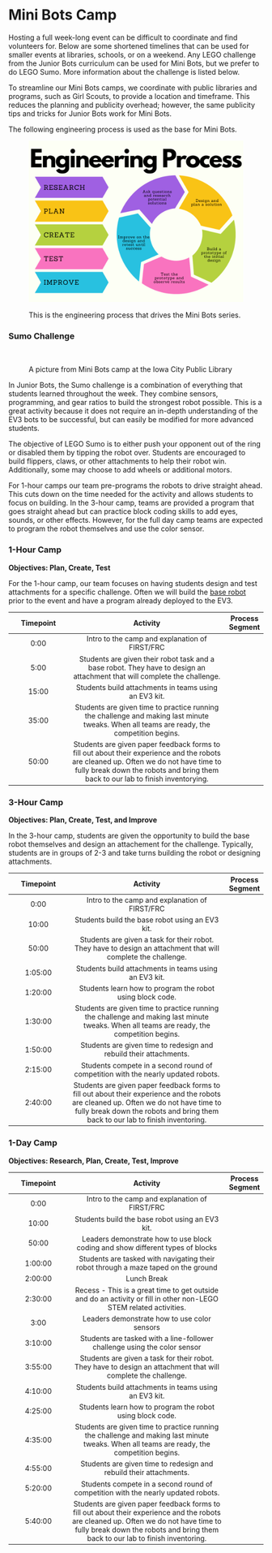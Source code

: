 # Mini Bots Camp

Hosting a full week-long event can be difficult to coordinate and find volunteers for. Below are some shortened timelines that can be used for smaller events at libraries, schools, or on a weekend. Any LEGO challenge from the Junior Bots curriculum can be used for Mini Bots, but we prefer to do LEGO Sumo. More information about the challenge is listed below.

To streamline our Mini Bots camps, we coordinate with public libraries and programs, such as Girl Scouts, to provide a location and timeframe. This reduces the planning and publicity overhead; however, the same publicity tips and tricks for Junior Bots work for Mini Bots.

The following engineering process is used as the base for Mini Bots.

<figure><img src="../../.gitbook/assets/Colorful Process Pie Chart.png" alt=""><figcaption><p>This is the engineering process that drives the Mini Bots series.</p></figcaption></figure>

### Sumo Challenge

<figure><img src="../../.gitbook/assets/IMG_3276.jpeg" alt=""><figcaption><p>A picture from Mini Bots camp at the Iowa City Public Library</p></figcaption></figure>

In Junior Bots, the Sumo challenge is a combination of everything that students learned throughout the week. They combine sensors, programming, and gear ratios to build the strongest robot possible. This is a great activity because it does not require an in-depth understanding of the EV3 bots to be successful, but can easily be modified for more advanced students.

The objective of LEGO Sumo is to either push your opponent out of the ring or disabled them by tipping the robot over. Students are encouraged to build flippers, claws, or other attachments to help their robot win. Additionally, some may choose to add wheels or additional motors.

For 1-hour camps our team pre-programs the robots to drive straight ahead. This cuts down on the time needed for the activity and allows students to focus on building. In the 3-hour camp, teams are provided a program that goes straight ahead but can practice block coding skills to add eyes, sounds, or other effects. However, for the full day camp teams are expected to program the robot themselves and use the color sensor.

### 1-Hour Camp

**Objectives: Plan, Create, Test**

For the 1-hour camp, our team focuses on having students design and test attachments for a specific challenge. Often we will build the [base robot](https://assets.education.lego.com/v3/assets/blt293eea581807678a/bltc8481dd2666822ff/5f8801e3f4f4cf0fa39d2fef/ev3-rem-driving-base.pdf?locale=en-us) prior to the event and have a program already deployed to the EV3.&#x20;

<table data-full-width="true"><thead><tr><th width="131.66666666666669" align="center">Timepoint</th><th width="464" align="center">Activity</th><th data-type="select">Process Segment</th></tr></thead><tbody><tr><td align="center">0:00</td><td align="center">Intro to the camp and explanation of FIRST/FRC</td><td></td></tr><tr><td align="center">5:00</td><td align="center">Students are given their robot task and a base robot. They have to design an attachment that will complete the challenge.</td><td></td></tr><tr><td align="center">15:00</td><td align="center">Students build attachments in teams using an EV3 kit.</td><td></td></tr><tr><td align="center">35:00</td><td align="center">Students are given time to practice running the challenge and making last minute tweaks. When all teams are ready, the competition begins.</td><td></td></tr><tr><td align="center">50:00</td><td align="center">Students are given paper feedback forms to fill out about their experience and the robots are cleaned up. Often we do not have time to fully break down the robots and bring them back to our lab to finish inventorying.</td><td></td></tr></tbody></table>

### 3-Hour Camp

**Objectives: Plan, Create, Test, and Improve**

In the 3-hour camp, students are given the opportunity to build the base robot themselves and design an attachement for the challenge. Typically, students are in groups of 2-3 and take turns building the robot or designing attachments.

<table data-full-width="true"><thead><tr><th width="131.66666666666669" align="center">Timepoint</th><th width="464" align="center">Activity</th><th data-type="select">Process Segment</th></tr></thead><tbody><tr><td align="center">0:00</td><td align="center">Intro to the camp and explanation of FIRST/FRC</td><td></td></tr><tr><td align="center">10:00</td><td align="center">Students build the base robot using an EV3 kit.</td><td></td></tr><tr><td align="center">50:00</td><td align="center">Students are given a task for their robot. They have to design an attachment that will complete the challenge.</td><td></td></tr><tr><td align="center">1:05:00</td><td align="center">Students build attachments in teams using an EV3 kit.</td><td></td></tr><tr><td align="center">1:20:00</td><td align="center">Students learn how to program the robot using block code.</td><td></td></tr><tr><td align="center">1:30:00</td><td align="center">Students are given time to practice running the challenge and making last minute tweaks. When all teams are ready, the competition begins.</td><td></td></tr><tr><td align="center">1:50:00</td><td align="center">Students are given time to redesign and rebuild their attachments.</td><td></td></tr><tr><td align="center">2:15:00</td><td align="center">Students compete in a second round of competition with the nearly updated robots.</td><td></td></tr><tr><td align="center">2:40:00</td><td align="center">Students are given paper feedback forms to fill out about their experience and the robots are cleaned up. Often we do not have time to fully break down the robots and bring them back to our lab to finish inventoring.</td><td></td></tr></tbody></table>

### 1-Day Camp

**Objectives: Research, Plan, Create, Test, Improve**

<table data-full-width="true"><thead><tr><th width="131.66666666666669" align="center">Timepoint</th><th width="464" align="center">Activity</th><th data-type="select" data-multiple>Process Segment</th></tr></thead><tbody><tr><td align="center">0:00</td><td align="center">Intro to the camp and explanation of FIRST/FRC</td><td></td></tr><tr><td align="center">10:00</td><td align="center">Students build the base robot using an EV3 kit.</td><td></td></tr><tr><td align="center">50:00</td><td align="center">Leaders demonstrate how to use block coding and show different types of blocks</td><td></td></tr><tr><td align="center">1:00:00</td><td align="center">Students are tasked with navigating their robot through a maze taped on the ground</td><td></td></tr><tr><td align="center">2:00:00</td><td align="center">Lunch Break</td><td></td></tr><tr><td align="center">2:30:00</td><td align="center">Recess - This is a great time to get outside and do an activity or fill in other non-LEGO STEM related activities.</td><td></td></tr><tr><td align="center">3:00</td><td align="center">Leaders demonstrate how to use color sensors</td><td></td></tr><tr><td align="center">3:10:00</td><td align="center">Students are tasked with a line-follower challenge using the color sensor</td><td></td></tr><tr><td align="center">3:55:00</td><td align="center">Students are given a task for their robot. They have to design an attachment that will complete the challenge.</td><td></td></tr><tr><td align="center">4:10:00</td><td align="center">Students build attachments in teams using an EV3 kit.</td><td></td></tr><tr><td align="center">4:25:00</td><td align="center">Students learn how to program the robot using block code.</td><td></td></tr><tr><td align="center">4:35:00</td><td align="center">Students are given time to practice running the challenge and making last minute tweaks. When all teams are ready, the competition begins.</td><td></td></tr><tr><td align="center">4:55:00</td><td align="center">Students are given time to redesign and rebuild their attachments.</td><td></td></tr><tr><td align="center">5:20:00</td><td align="center">Students compete in a second round of competition with the nearly updated robots.</td><td></td></tr><tr><td align="center">5:40:00</td><td align="center">Students are given paper feedback forms to fill out about their experience and the robots are cleaned up. Often we do not have time to fully break down the robots and bring them back to our lab to finish inventoring.</td><td></td></tr></tbody></table>

